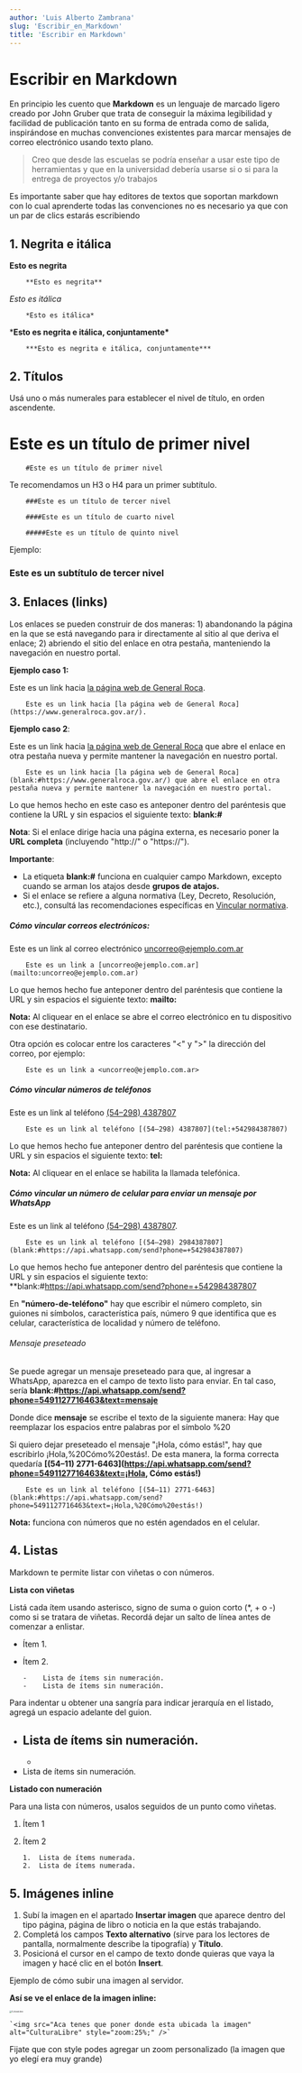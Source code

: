 ```yaml
---
author: 'Luis Alberto Zambrana'
slug: 'Escribir_en_Markdown'
title: 'Escribir en Markdown'
---
```


# Escribir en Markdown

En principio les cuento que **Markdown** es un lenguaje de marcado ligero creado por John Gruber que trata  de conseguir la máxima legibilidad y facilidad de publicación tanto en  su forma de entrada como de salida, inspirándose en muchas convenciones  existentes para marcar mensajes de correo electrónico usando texto plano.

> Creo que desde las escuelas se podría enseñar a usar este tipo de herramientas y que en la universidad debería usarse si o si para la entrega de proyectos y/o trabajos

Es importante saber que hay editores de textos que soportan markdown con lo cual aprenderte todas las convenciones no es necesario ya que con un par de clics estarás escribiendo

## 1. Negrita e itálica

**Esto es negrita**

```
    **Esto es negrita**
```

*Esto es itálica*

```
    *Esto es itálica*
```

***Esto es negrita e itálica, conjuntamente\***

```
    ***Esto es negrita e itálica, conjuntamente***
```

## 2. Títulos

Usá uno o más numerales para establecer el nivel de título, en orden ascendente.

# Este es un título de primer nivel

```
    #Este es un título de primer nivel
```

Te recomendamos un H3 o H4 para un primer subtítulo.

```
    ###Este es un título de tercer nivel

    ####Este es un título de cuarto nivel

    #####Este es un título de quinto nivel
```

Ejemplo:

### Este es un subtítulo de tercer nivel

## 3. Enlaces (links)

Los enlaces se pueden construir de dos maneras: 1) abandonando la página en la que se está navegando para ir directamente al sitio al que deriva el enlace; 2) abriendo el sitio del enlace en otra pestaña, manteniendo la navegación en nuestro portal.

**Ejemplo caso 1:**

Este es un link hacia [la página web de General Roca](https://www.generalroca.gov.ar/).

```
    Este es un link hacia [la página web de General Roca](https://www.generalroca.gov.ar/).
```



**Ejemplo caso 2**:

Este es un link hacia [la página web de General Roca](https://www.generalroca.gov.ar/) que abre el enlace en otra pestaña nueva y permite mantener la navegación en nuestro portal.

```
    Este es un link hacia [la página web de General Roca](blank:#https://www.generalroca.gov.ar/) que abre el enlace en otra pestaña nueva y permite mantener la navegación en nuestro portal.
```

Lo que hemos hecho en este caso es anteponer dentro del paréntesis que contiene la URL y sin espacios el siguiente texto: **blank:#**

**Nota**: Si el enlace dirige hacia una página externa, es necesario poner la **URL completa** (incluyendo "http://" o "https://").

**Importante**:

- La etiqueta **blank:#** funciona en cualquier campo Markdown, excepto cuando se arman los atajos desde **grupos de atajos.**
- Si el enlace se refiere a alguna normativa (Ley, Decreto, Resolución, etc.), consultá las recomendaciones específicas en [Vincular normativa](https://www.argentina.gob.ar/contenidosdigitales/disenio/normativa).

##### Cómo vincular correos electrónicos:

Este es un link al correo electrónico [uncorreo@ejemplo.com.ar](mailto:uncorreo@ejemplo.com.ar)

```
    Este es un link a [uncorreo@ejemplo.com.ar](mailto:uncorreo@ejemplo.com.ar)
```

Lo que hemos hecho fue anteponer dentro del paréntesis que contiene la URL y sin espacios el siguiente texto: **mailto:**

**Nota:** Al cliquear en el enlace se abre el correo electrónico en tu dispositivo con ese destinatario.

Otra opción es colocar entre los caracteres "<" y ">" la dirección del correo, por ejemplo:

```
    Este es un link a <uncorreo@ejemplo.com.ar>
```

##### Cómo vincular números de teléfonos

Este es un link al teléfono [(54–298) 4387807](tel:+542984387807)

```
    Este es un link al teléfono [(54–298) 4387807](tel:+542984387807)
```

Lo que hemos hecho fue anteponer dentro del paréntesis que contiene la URL y sin espacios el siguiente texto: **tel:**

**Nota:** Al cliquear en el enlace se habilita la llamada telefónica.

##### Cómo vincular un número de celular para enviar un mensaje por WhatsApp

Este es un link al teléfono [(54–298) 4387807](https://api.whatsapp.com/send?phone=+542984387807).

```
    Este es un link al teléfono [(54–298) 2984387807](blank:#https://api.whatsapp.com/send?phone=+542984387807)
```

Lo que hemos hecho fue anteponer dentro del paréntesis que contiene la URL y sin espacios el siguiente texto: **blank:#https://api.whatsapp.com/send?phone=+542984387807

En **"número-de-teléfono"** hay que escribir el número completo, sin guiones ni símbolos,  característica país, número 9 que identifica que es celular,  característica de localidad y número de teléfono.

###### Mensaje preseteado

Se puede agregar un mensaje preseteado para que, al ingresar a WhatsApp, aparezca en el  campo de texto listo para enviar. En tal caso, sería **blank:#https://api.whatsapp.com/send?phone=5491127716463&text=mensaje**

Donde dice **mensaje** se escribe el texto de la siguiente manera: Hay que reemplazar los espacios entre palabras por el símbolo %20

Si quiero dejar preseteado el mensaje "¡Hola, cómo estás!", hay que  escribirlo ¡Hola,%20Cómo%20estás!. De esta manera, la forma correcta  quedaría **[(54–11) 2771-6463](https://api.whatsapp.com/send?phone=5491127716463&text=¡Hola, Cómo estás!)**

```
    Este es un link al teléfono [(54–11) 2771-6463](blank:#https://api.whatsapp.com/send?phone=5491127716463&text=¡Hola,%20Cómo%20estás!)
```

**Nota:** funciona con números que no estén agendados en el celular.

## 4. Listas

Markdown te permite listar con viñetas o con números.

**Lista con viñetas**

Listá cada ítem usando asterisco, signo de suma o guion corto (*, + o -) como si se tratara de viñetas. Recordá dejar un salto de línea antes de  comenzar a enlistar.

- Ítem 1.

- Ítem 2.

  ```
  -    Lista de ítems sin numeración.
  -    Lista de ítems sin numeración.
  ```

Para indentar u obtener una sangría para indicar jerarquía en el listado, agregá un espacio adelante del guion.

- Lista de ítems sin numeración.
  - 
  - 
- Lista de ítems sin numeración.

**Listado con numeración**

Para una lista con números, usalos seguidos de un punto como viñetas.

1. Ítem 1

2. Ítem 2

   ```
   1.  Lista de ítems numerada.
   2.  Lista de ítems numerada.
   ```



## 5. Imágenes inline

1. Subí la imagen en el apartado **Insertar imagen** que aparece dentro del tipo página, página de libro o noticia en la que estás trabajando.
2. Completá los campos **Texto alternativo** (sirve para los lectores de pantalla, normalmente describe la tipografía) y **Título**.
3. Posicioná el cursor en el campo de texto donde quieras que vaya la imagen y hacé clic en el botón **Insert**.

Ejemplo de cómo subir una imagen al servidor.

**Así se ve el enlace de la imagen inline:**

<img src="https://github.com/Z4mbr4/Tutoriales/blob/main/culturalibre.png" alt="CulturaLibre" style="zoom:25%;" />



```
`<img src="Aca tenes que poner donde esta ubicada la imagen" alt="CulturaLibre" style="zoom:25%;" />`
```

Fijate que con style podes agregar un zoom personalizado (la imagen que yo elegí era muy grande)
